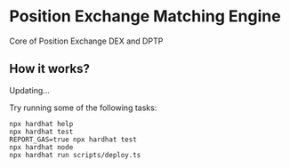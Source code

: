 # Position Exchange Matching Engine

Core of Position Exchange DEX and DPTP

## How it works?

Updating...


Try running some of the following tasks:

```shell
npx hardhat help
npx hardhat test
REPORT_GAS=true npx hardhat test
npx hardhat node
npx hardhat run scripts/deploy.ts
```
